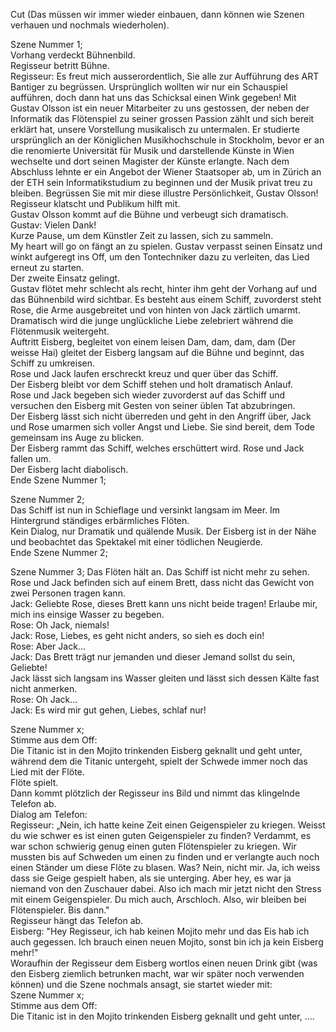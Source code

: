 Cut (Das müssen wir immer wieder einbauen, dann können wie Szenen verhauen und nochmals wiederholen).  

Szene Nummer 1;  
Vorhang verdeckt Bühnenbild.  
Regisseur betritt Bühne.  
Regisseur: Es freut mich ausserordentlich, Sie alle zur Aufführung des ART Bantiger zu begrüssen. Ursprünglich wollten wir nur ein Schauspiel aufführen, doch dann hat uns das Schicksal einen Wink gegeben! Mit Gustav Olsson ist ein neuer Mitarbeiter zu uns gestossen, der neben der Informatik das Flötenspiel zu seiner grossen Passion zählt und sich bereit erklärt hat, unsere Vorstellung musikalisch zu untermalen. Er studierte ursprünglich an der Königlichen Musikhochschule in Stockholm, bevor er an die renomierte Universität für Musik und darstellende Künste in Wien wechselte und dort seinen Magister der Künste erlangte. Nach dem Abschluss lehnte er ein Angebot der Wiener Staatsoper ab, um in Zürich an der ETH sein Informatikstudium zu beginnen und der Musik privat treu zu bleiben. Begrüssen Sie mit mir diese illustre Persönlichkeit, Gustav Olsson!  
Regisseur klatscht und Publikum hilft mit.  
Gustav Olsson kommt auf die Bühne und verbeugt sich dramatisch.  
Gustav: Vielen Dank!  
Kurze Pause, um dem Künstler Zeit zu lassen, sich zu sammeln.  
My heart will go on fängt an zu spielen. Gustav verpasst seinen Einsatz und winkt aufgeregt ins Off, um den Tontechniker dazu zu verleiten, das Lied erneut zu starten.  
Der zweite Einsatz gelingt.  
Gustav flötet mehr schlecht als recht, hinter ihm geht der Vorhang auf und das Bühnenbild wird sichtbar. Es besteht aus einem Schiff, zuvorderst steht Rose, die Arme ausgebreitet und von hinten von Jack zärtlich umarmt. Dramatisch wird die junge unglückliche Liebe zelebriert während die Flötenmusik weitergeht.  
Auftritt Eisberg, begleitet von einem leisen Dam, dam, dam, dam (Der weisse Hai) gleitet der Eisberg langsam auf die Bühne und beginnt, das Schiff zu umkreisen.  
Rose und Jack laufen erschreckt kreuz und quer über das Schiff.  
Der Eisberg bleibt vor dem Schiff stehen und holt dramatisch Anlauf.  
Rose und Jack begeben sich wieder zuvorderst auf das Schiff und versuchen den Eisberg mit Gesten von seiner üblen Tat abzubringen.  
Der Eisberg lässt sich nicht überreden und geht in den Angriff über, Jack und Rose umarmen sich voller Angst und Liebe. Sie sind bereit, dem Tode gemeinsam ins Auge zu blicken.  
Der Eisberg rammt das Schiff, welches erschüttert wird. Rose und Jack fallen um.  
Der Eisberg lacht diabolisch.  
Ende Szene Nummer 1;

Szene Nummer 2;  
Das Schiff ist nun in Schieflage und versinkt langsam im Meer. Im Hintergrund ständiges erbärmliches Flöten.  
Kein Dialog, nur Dramatik und quälende Musik. Der Eisberg ist in der Nähe und beobachtet das Spektakel mit einer tödlichen Neugierde.  
Ende Szene Nummer 2;

Szene Nummer 3;
Das Flöten hält an. Das Schiff ist nicht mehr zu sehen. Rose und Jack befinden sich auf einem Brett, dass nicht das Gewicht von zwei Personen tragen kann.  
Jack: Geliebte Rose, dieses Brett kann uns nicht beide tragen! Erlaube mir, mich ins einsige Wasser zu begeben.  
Rose: Oh Jack, niemals!  
Jack: Rose, Liebes, es geht nicht anders, so sieh es doch ein!  
Rose: Aber Jack...  
Jack: Das Brett trägt nur jemanden und dieser Jemand sollst du sein, Geliebte!  
Jack lässt sich langsam ins Wasser gleiten und lässt sich dessen Kälte fast nicht anmerken.  
Rose: Oh Jack...  
Jack: Es wird mir gut gehen, Liebes, schlaf nur!


Szene Nummer x;  
Stimme aus dem Off:  
Die Titanic ist in den Mojito trinkenden Eisberg geknallt und geht unter, während dem die Titanic untergeht, spielt der Schwede immer noch das Lied mit der Flöte.   
Flöte spielt.  
Dann kommt plötzlich der Regisseur ins Bild und nimmt das klingelnde Telefon ab.   
Dialog am Telefon:  
Regisseur: „Nein, ich hatte keine Zeit einen Geigenspieler zu kriegen. Weisst du wie schwer es ist einen guten Geigenspieler zu finden? Verdammt, es war schon schwierig genug einen guten Flötenspieler zu kriegen. Wir mussten bis auf Schweden um einen zu finden und er verlangte auch noch einen Ständer um diese Flöte zu blasen. Was? Nein, nicht mir. Ja, ich weiss dass sie Geige gespielt haben, als sie unterging. Aber hey, es war ja niemand von den Zuschauer dabei. Also ich mach mir jetzt nicht den Stress mit einem Geigenspieler. Du mich auch, Arschloch. Also, wir bleiben bei Flötenspieler. Bis dann."  
Regisseur hängt das Telefon ab.  
Eisberg: "Hey Regisseur, ich hab keinen Mojito mehr und das Eis hab ich auch gegessen. Ich brauch einen neuen Mojito, sonst bin ich ja kein Eisberg mehr!"  
Woraufhin der Regisseur dem Eisberg wortlos einen neuen Drink gibt (was den Eisberg ziemlich betrunken macht, war wir später noch verwenden können)  und die Szene nochmals ansagt, sie startet wieder mit:  
Szene Nummer x;  
Stimme aus dem Off:  
Die Titanic ist in den Mojito trinkenden Eisberg geknallt und geht unter, ….  
